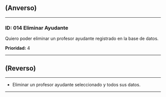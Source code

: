 ## (Anverso)

---

### **ID:** 014 **Eliminar Ayudante**

Quiero poder eliminar un profesor ayudante registrado en la base de datos.

**Prioridad:** 4

---

## (Reverso)

---

* Eliminar un profesor ayudante seleccionado y todos sus datos.

---
